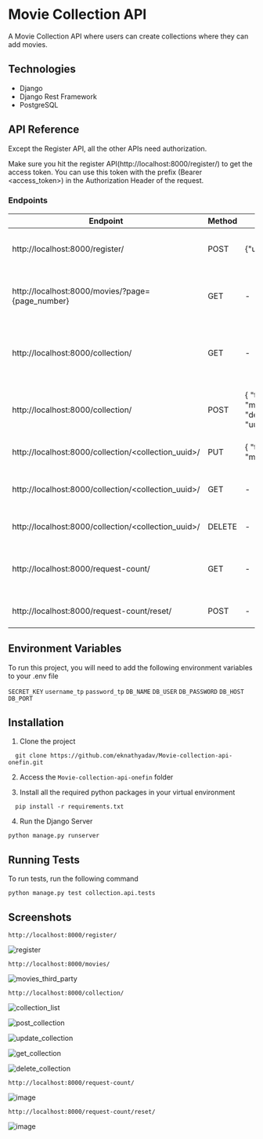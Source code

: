 
# Movie Collection API

A Movie Collection API where users can create collections where they can add movies.


## Technologies

- Django
- Django Rest Framework
- PostgreSQL



## API Reference

Except the Register API, all the other APIs need authorization.

Make sure you hit the register API(http://localhost:8000/register/) to get the access token. You can use this token with the prefix (Bearer <access_token>) in the Authorization Header of the request.

### Endpoints

| Endpoint                                            | Method | Payload                                                                                                            | Description                                               |
|-----------------------------------------------------|--------|--------------------------------------------------------------------------------------------------------------------|-----------------------------------------------------------|
| http://localhost:8000/register/                     | POST   | {"username","password}                                                                                             | To register and get the access token                      |
| http://localhost:8000/movies/?page={page_number}    | GET    |                                                          -                                                         | To get the movies list from the third  Party API          |
| http://localhost:8000/collection/                   | GET    |                                                          -                                                         | To get the list of collections with top 3 favorite genres |
| http://localhost:8000/collection/                   | POST   | { "title", "description",  "movies"[ {"title", "description", "genres", "uuid"} ] }                                | To create a collection with the list of movies to be add  |
| http://localhost:8000/collection/<collection_uuid>/ | PUT    | { "title":<optional Collection title> ,"description":<optional collection desc>, "movies":<optional movies list> } | To update an existing collection                          |
| http://localhost:8000/collection/<collection_uuid>/ | GET    |                                                          -                                                         | To fetch the details of an existing collection            |
| http://localhost:8000/collection/<collection_uuid>/ | DELETE |                                                          -                                                         | To delete an existing collection                          |
| http://localhost:8000/request-count/                | GET    |                                                          -                                                         | To get the number of requests served by the server        |
| http://localhost:8000/request-count/reset/          | POST   |                                                          -                                                         | To reset the requests count                               |

## Environment Variables

To run this project, you will need to add the following environment variables to your .env file

`SECRET_KEY`
`username_tp`
`password_tp`
`DB_NAME`
`DB_USER`
`DB_PASSWORD`
`DB_HOST`
`DB_PORT`



## Installation

1. Clone the project

```
  git clone https://github.com/eknathyadav/Movie-collection-api-onefin.git

```
2. Access the `Movie-collection-api-onefin` folder

3. Install all the required python packages in your virtual environment

```
  pip install -r requirements.txt
```
  
4. Run the Django Server

```
python manage.py runserver
```


## Running Tests

To run tests, run the following command

```
python manage.py test collection.api.tests
```

## Screenshots

```
http://localhost:8000/register/
```

![register](https://user-images.githubusercontent.com/48616375/215349510-b6f8293b-c1fd-4404-97f4-f0132a897680.PNG)

```
http://localhost:8000/movies/
```

![movies_third_party](https://user-images.githubusercontent.com/48616375/215349601-a2171ed3-a4f5-4089-972f-55fce180f8eb.PNG)

```
http://localhost:8000/collection/
```

![collection_list](https://user-images.githubusercontent.com/48616375/215349658-c76ae5f6-16ac-49f5-8e1d-6974a9bc9625.PNG)

![post_collection](https://user-images.githubusercontent.com/48616375/215349682-4e29db9f-f53a-4e9a-bbe6-8786988ef9ea.PNG)

![update_collection](https://user-images.githubusercontent.com/48616375/215349690-6421f150-bab9-45cc-b291-3c6dcd5afc91.PNG)

![get_collection](https://user-images.githubusercontent.com/48616375/215349709-f7199e00-21b3-4bf1-8a2a-f8f7502c6f50.PNG)

![delete_collection](https://user-images.githubusercontent.com/48616375/215349718-3913e564-42fc-494b-a813-9ef4cc91a703.PNG)

```
http://localhost:8000/request-count/
```

![image](https://user-images.githubusercontent.com/48616375/215349788-3bdf8f62-fe9d-437e-9ee8-714d97af45ab.png)

```
http://localhost:8000/request-count/reset/
```

![image](https://user-images.githubusercontent.com/48616375/215349826-210f9a94-4fa9-427c-a9e1-768c5ce02191.png)






